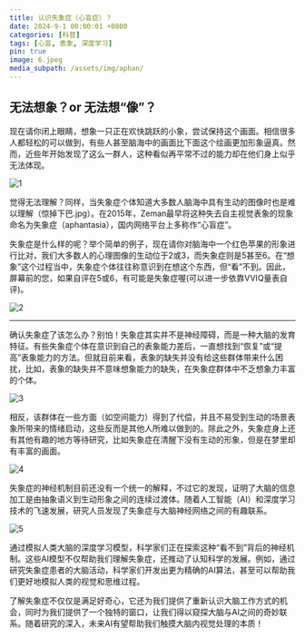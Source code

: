 ```yaml
---
title: 认识失象症（心盲症）？
date: 2024-9-1 00:00:01 +0800
categories: [科普]
tags: [心盲, 表象, 深度学习]    
pin: true
image: 6.jpeg
media_subpath: /assets/img/aphan/
---
```


## 无法想象？or 无法想“像”？



现在请你闭上眼睛，想象一只正在欢快跳跃的小象，尝试保持这个画面。相信很多人都轻松的可以做到，有些人甚至脑海中的画面比下面这个绘画更加形象逼真。然而，近些年开始发现了这么一群人，这种看似再平常不过的能力却在他们身上似乎无法体现。

![1](1.png)

觉得无法理解？同样，当失象症个体知道大多数人脑海中具有生动的图像时也是难以理解（惊掉下巴.jpg）。在2015年，Zeman最早将这种失去自主视觉表象的现象命名为失象症（aphantasia），国内网络平台上多称作“心盲症”。

失象症是什么样的呢？举个简单的例子，现在请你对脑海中一个红色苹果的形象进行比对，我们大多数人的心理图像的生动位于2或3，而失象症则是5甚至6。在“想象”这个过程当中，失象症个体往往称意识到在想这个东西，但“看”不到。因此，屏幕前的您，如果自评在5或6，有可能是失象症喔(可以进一步依靠VVIQ量表自评)。

![2](2.png)

---

确认失象症了该怎么办？别怕！失象症其实并不是神经障碍，而是一种大脑的发育特征。有些失象症个体在意识到自己的表象能力差后，一直想找到“恢复”或“提高”表象能力的方法。但就目前来看，表象的缺失并没有给这些群体带来什么困扰，比如，表象的缺失并不意味想象能力的缺失，在失象症群体中不乏想象力丰富的个体。

![3](3.png)

相反，该群体在一些方面（如空间能力）得到了代偿，并且不易受到生动的场景表象所带来的情绪启动，这些反而是其他人所难以做到的。除此之外，失象症身上还有其他有趣的地方等待研究，比如失象症在清醒下没有生动的形象，但是在梦里却有丰富的画面。

![4](4.png)

失象症的神经机制目前还没有一个统一的解释，不过它的发现，证明了大脑的信息加工是由抽象语义到生动形象之间的连续过渡体。随着人工智能（AI）和深度学习技术的飞速发展，研究人员发现了失象症与大脑神经网络之间的有趣联系。

![5](5.png)

通过模拟人类大脑的深度学习模型，科学家们正在探索这种“看不到”背后的神经机制。这些AI模型不仅帮助我们理解失象症，还推动了认知科学的发展。例如，通过研究失象症患者的大脑活动，科学家们开发出更为精确的AI算法，甚至可以帮助我们更好地模拟人类的视觉和思维过程。

了解失象症不仅仅是满足好奇心，它还为我们提供了重新认识大脑工作方式的机会，同时为我们提供了一个独特的窗口，让我们得以窥探大脑与AI之间的奇妙联系。随着研究的深入，未来AI有望帮助我们触摸大脑内视觉处理的本质！
